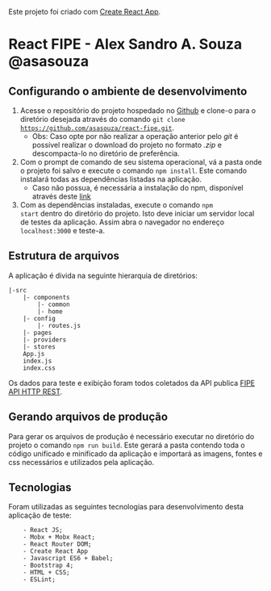 Este projeto foi criado com [Create React App](https://github.com/facebook/create-react-app).

# React FIPE - Alex Sandro A. Souza @asasouza

## Configurando o ambiente de desenvolvimento
1. Acesse o repositório do projeto hospedado no <a href='https://github.com/asasouza/react-fipe'>Github</a> e clone-o para o diretório desejada através do comando <code>git clone https://github.com/asasouza/react-fipe.git</code>.
	- Obs: Caso opte por não realizar a operação anterior pelo <i>git</i> é possível realizar o download do projeto no formato <i>.zip</i> e descompacta-lo no diretório de preferência.
2. Com o prompt de comando de seu sistema operacional, vá a pasta onde o projeto foi salvo e execute o comando <code>npm install</code>. Este comando instalará todas as dependências listadas na aplicação.
	- Caso não possua, é necessária a instalação do npm, disponível através deste <a href="https://www.npmjs.com/get-npm">link</a>
3. Com as dependências instaladas, execute o comando <code>npm start</code> dentro do diretório do projeto. Isto deve iniciar um servidor local de testes da aplicação. Assim abra o navegador no endereço <code>localhost:3000</code> e teste-a.

## Estrutura de arquivos
A aplicação é divida na seguinte hierarquia de diretórios:

	|-src
		|- components
			|- common
			|- home
		|- config
			|- routes.js
		|- pages
		|- providers
		|- stores
		App.js
		index.js
		index.css

Os dados para teste e exibição foram todos coletados da API publica <a href="http://deividfortuna.github.io/fipe/">FIPE API HTTP REST</a>.

## Gerando arquivos de produção
Para gerar os arquivos de produção é necessário executar no diretório do projeto o comando <code>npm run build</code>. Este gerará a pasta contendo toda o código unificado e minificado da aplicação e importará as imagens, fontes e css necessários e utilizados pela aplicação.

## Tecnologias
Foram utilizadas as seguintes tecnologias para desenvolvimento desta aplicação de teste:

		- React JS;
		- Mobx + Mobx React;
		- React Router DOM;
		- Create React App
		- Javascript ES6 + Babel;
		- Bootstrap 4;
		- HTML + CSS;
		- ESLint;
